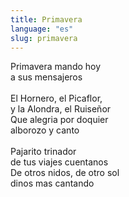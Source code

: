 ```yaml
---
title: Primavera
language: "es"
slug: primavera
---
```

Primavera mando hoy   
a sus mensajeros   
&nbsp;   
El Hornero, el Picaflor,   
y la Alondra, el Ruiseñor   
Que alegria por doquier   
alborozo y canto   
&nbsp;   
Pajarito trinador   
de tus viajes cuentanos   
De otros nidos, de otro sol   
dinos mas cantando   
